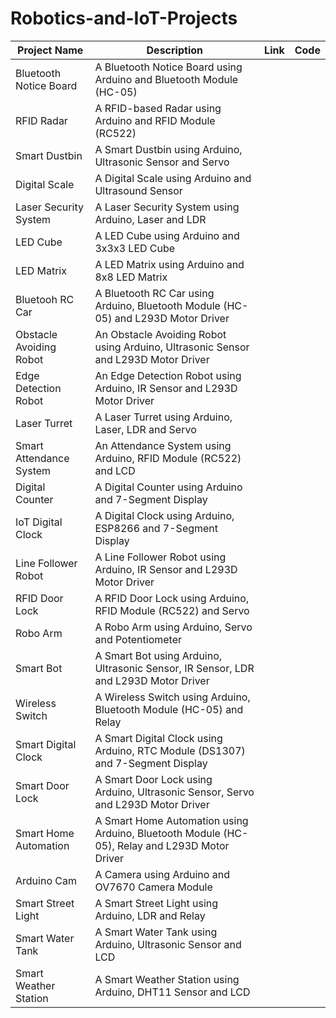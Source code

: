 # Robotics-and-IoT-Projects


| Project Name | Description | Link | Code |
| --- | --- | --- | --- |
| Bluetooth Notice Board | A Bluetooth Notice Board using Arduino and Bluetooth Module (HC-05) |  |  |
| RFID Radar | A RFID-based Radar using Arduino and RFID Module (RC522) |  |  |
| Smart Dustbin | A Smart Dustbin using Arduino, Ultrasonic Sensor and Servo |  |  |
| Digital Scale | A Digital Scale using Arduino and Ultrasound Sensor |  |  |
| Laser Security System | A Laser Security System using Arduino, Laser and LDR |  |  |
| LED Cube | A LED Cube using Arduino and 3x3x3 LED Cube |  |  |
| LED Matrix | A LED Matrix using Arduino and 8x8 LED Matrix |  |  |
| Bluetooh RC Car | A Bluetooth RC Car using Arduino, Bluetooth Module (HC-05) and L293D Motor Driver |  |  |
| Obstacle Avoiding Robot | An Obstacle Avoiding Robot using Arduino, Ultrasonic Sensor and L293D Motor Driver |  |  |
| Edge Detection Robot | An Edge Detection Robot using Arduino, IR Sensor and L293D Motor Driver |  |  |
| Laser Turret | A Laser Turret using Arduino, Laser, LDR and Servo |  |  |
| Smart Attendance System | An Attendance System using Arduino, RFID Module (RC522) and LCD |  |  |
| Digital Counter | A Digital Counter using Arduino and 7-Segment Display |  |  |
| IoT Digital Clock | A Digital Clock using Arduino, ESP8266 and 7-Segment Display |  |  |
| Line Follower Robot | A Line Follower Robot using Arduino, IR Sensor and L293D Motor Driver |  |  |
| RFID Door Lock | A RFID Door Lock using Arduino, RFID Module (RC522) and Servo |  |  |
| Robo Arm | A Robo Arm using Arduino, Servo and Potentiometer |  |  |
| Smart Bot | A Smart Bot using Arduino, Ultrasonic Sensor, IR Sensor, LDR and L293D Motor Driver |  |  |
| Wireless Switch | A Wireless Switch using Arduino, Bluetooth Module (HC-05) and Relay |  |  |
| Smart Digital Clock | A Smart Digital Clock using Arduino, RTC Module (DS1307) and 7-Segment Display |  |  |
| Smart Door Lock | A Smart Door Lock using Arduino, Ultrasonic Sensor, Servo and L293D Motor Driver |  |  |
| Smart Home Automation | A Smart Home Automation using Arduino, Bluetooth Module (HC-05), Relay and L293D Motor Driver |  |  |
| Arduino Cam | A Camera using Arduino and OV7670 Camera Module |  |  |
| Smart Street Light | A Smart Street Light using Arduino, LDR and Relay |  |  |
| Smart Water Tank | A Smart Water Tank using Arduino, Ultrasonic Sensor and LCD |  |  |
| Smart Weather Station | A Smart Weather Station using Arduino, DHT11 Sensor and LCD |  |  |

